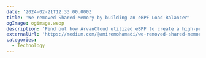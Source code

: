 ```yaml
---
date: '2024-02-21T12:33:00.000Z'
title: 'We removed Shared-Memory by building an eBPF Load-Balancer'
ogImage: ogimage.webp
description: 'Find out how ArvanCloud utilized eBPF to create a high-performance load balancer for their network infrastructure'
externalUrl: 'https://medium.com/@amiremohamadi/we-removed-shared-memory-by-building-an-ebpf-load-balancer-394f9f1b344'
categories:
  - Technology
---
```


